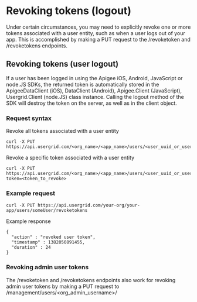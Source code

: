 # Revoking tokens (logout)

Under certain circumstances, you may need to explicitly revoke one or more tokens associated with a user entity, such as when a user logs out of your app. This is accomplished by making a PUT request to the /revoketoken and /revoketokens endpoints.

## Revoking tokens (user logout)
If a user has been logged in using the Apigee iOS, Android, JavaScript or node.JS SDKs, the returned token is automatically stored in the ApigeeDataClient (iOS), DataClient (Android), Apigee.Client (JavaScript), Usergrid.Client (node.JS) class instance. Calling the logout method of the SDK will destroy the token on the server, as well as in the client object.

### Request syntax

Revoke all tokens associated with a user entity

    curl -X PUT https://api.usergrid.com/<org_name>/<app_name>/users/<user_uuid_or_username>/revoketokens
		
Revoke a specific token associated with a user entity

    curl -X PUT https://api.usergrid.com/<org_name>/<app_name>/users/<user_uuid_or_username>/revoketoken?token=<token_to_revoke>			
		
### Example request

    curl -X PUT https://api.usergrid.com/your-org/your-app/users/someUser/revoketokens
		
Example response

    {
      "action" : "revoked user token",
      "timestamp" : 1382050891455,
      "duration" : 24
    }
            
### Revoking admin user tokens

The /revoketoken and /revoketokens endpoints also work for revoking admin user tokens by making a PUT request to /management/users/<org_admin_username>/
